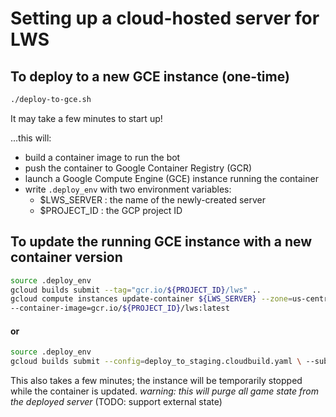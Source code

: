 # Setting up a cloud-hosted server for LWS

## To deploy to a new GCE instance (one-time)
```sh
./deploy-to-gce.sh
```
It may take a few minutes to start up!

...this will:
- build a container image to run the bot
- push the container to Google Container Registry (GCR)
- launch a Google Compute Engine (GCE) instance running the container
- write `.deploy_env` with two environment variables:
  - $LWS_SERVER : the name of the newly-created server
  - $PROJECT_ID : the GCP project ID

## To update the running GCE instance with a new container version
```sh
source .deploy_env
gcloud builds submit --tag="gcr.io/${PROJECT_ID}/lws" ..
gcloud compute instances update-container ${LWS_SERVER} --zone=us-central1-a \
--container-image=gcr.io/${PROJECT_ID}/lws:latest
```
#### or
```sh
source .deploy_env
gcloud builds submit --config=deploy_to_staging.cloudbuild.yaml \ --substitutions=_STAGING_INSTANCE=${LWS_SERVER}
```
This also takes a few minutes; the instance will be temporarily stopped while the container is updated.
_warning: this will purge all game state from the deployed server_ 
(TODO: support external state)